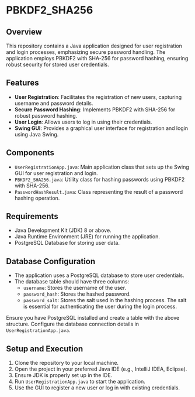 # PBKDF2_SHA256

## Overview

This repository contains a Java application designed for user registration and login processes, emphasizing secure password handling. The application employs PBKDF2 with SHA-256 for password hashing, ensuring robust security for stored user credentials.

## Features

- **User Registration**: Facilitates the registration of new users, capturing username and password details.
- **Secure Password Hashing**: Implements PBKDF2 with SHA-256 for robust password hashing.
- **User Login**: Allows users to log in using their credentials.
- **Swing GUI**: Provides a graphical user interface for registration and login using Java Swing.

## Components

- `UserRegistrationApp.java`: Main application class that sets up the Swing GUI for user registration and login.
- `PBKDF2_SHA256.java`: Utility class for hashing passwords using PBKDF2 with SHA-256.
- `PasswordHashResult.java`: Class representing the result of a password hashing operation.

## Requirements

- Java Development Kit (JDK) 8 or above.
- Java Runtime Environment (JRE) for running the application.
- PostgreSQL Database for storing user data.

## Database Configuration

- The application uses a PostgreSQL database to store user credentials.
- The database table should have three columns:
  - `username`: Stores the username of the user.
  - `password_hash`: Stores the hashed password.
  - `password_salt`: Stores the salt used in the hashing process. The salt is essential for authenticating the user during the login process.

Ensure you have PostgreSQL installed and create a table with the above structure. Configure the database connection details in `UserRegistrationApp.java`.

## Setup and Execution

1. Clone the repository to your local machine.
2. Open the project in your preferred Java IDE (e.g., IntelliJ IDEA, Eclipse).
3. Ensure JDK is properly set up in the IDE.
4. Run `UserRegistrationApp.java` to start the application.
5. Use the GUI to register a new user or log in with existing credentials.
